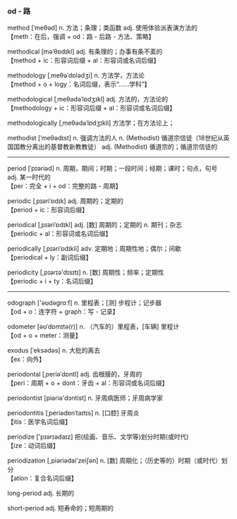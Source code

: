 ### od - 路

method [ˈmeθəd] n. 方法；条理；类函数   adj. 使用体验派表演方法的   
【meth：在后，强调 + od：路 - 后路 - 方法、策略】

methodical  [məˈθɒdɪkl] adj. 有条理的；办事有条不紊的   
【method + ic：形容词后缀 + al：形容词或名词后缀】

methodology [ˌmeθəˈdɒlədʒi] n. 方法学，方法论   
【method + o + logy：名词后缀，表示“……学科”】

methodological   [ˌmeθədəˈlɒdʒɪkl]  adj. 方法的，方法论的   
【methodology + ic：形容词后缀 + al：形容词或名词后缀】

methodologically    [ˌmeθədəˈlɒdʒɪkli]  方法学；在方法论上；

methodist [ˈmeθədɪst]   n. 强调方法的人 n. (Methodist) 循道宗信徒（18世纪从英国国教分离出的基督教新教教徒） adj. (Methodist) 循道宗的；循道宗信徒的

- - -

period [ˈpɪəriəd] n. 周期，期间；时期；一段时间；经期；课时；句点，句号 adj. 某一时代的     
【per：完全 + i + od：完整的路 - 周期】

periodic [ˌpɪəriˈɒdɪk]  adj. 周期的；定期的   
【period + ic：形容词后缀】

periodical [ˌpɪəriˈɒdɪkl] adj. [数] 周期的；定期的  n. 期刊；杂志   
【periodic + al：形容词或名词后缀】

periodically [ˌpɪəriˈɒdɪkli] adv. 定期地；周期性地；偶尔；间歇   
【periodical + ly：副词后缀】

periodicity [,pɪərɪə'dɪsɪtɪ] n. [数] 周期性；频率；定期性   
【periodic + i + ty：名词后缀】

- - -

odograph ['əʊdəɡrɑːf] n. 里程表；[测] 步程计；记步器   
【od + o：连字符 + graph：写 - 记录】

odometer [əʊˈdɒmɪtə(r)] n. （汽车的）里程表，[车辆] 里程计   
【od + o + meter：测量】

exodus [ˈeksədəs] n. 大批的离去   
【ex：向外】

periodontal [ˌperiəˈdɒntl]  adj. 齿根膜的，牙周的   
【peri：周期 + o + dont：牙齿 + al：形容词或名词后缀】

periodontist    [piəriə'dɔntist]    n. 牙周病医师；牙周病学家   

periodontitis   [ˌperiədɒnˈtaɪtɪs]  n. [口腔] 牙周炎   
【itis：医学名词后缀】

periodize   ['pɪərɪədaɪz]   把(绘画、音乐、文学等)划分时期(或时代)   
【ize：动词后缀】

periodization   [,piəriədai'zeiʃən] n. [数] 周期化；（历史等的）时期（或时代）划分   
【ation：复合名词后缀】

long-period adj. 长期的

short-period    adj. 短寿命的；短周期的